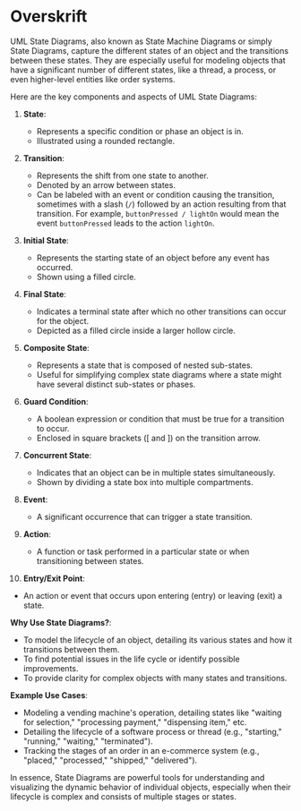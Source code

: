 # Overskrift

UML State Diagrams, also known as State Machine Diagrams or simply State Diagrams, capture the different states of an object and the transitions between these states. They are especially useful for modeling objects that have a significant number of different states, like a thread, a process, or even higher-level entities like order systems.

Here are the key components and aspects of UML State Diagrams:

1. **State**:
   - Represents a specific condition or phase an object is in.
   - Illustrated using a rounded rectangle.

2. **Transition**:
   - Represents the shift from one state to another.
   - Denoted by an arrow between states.
   - Can be labeled with an event or condition causing the transition, sometimes with a slash (`/`) followed by an action resulting from that transition. For example, `buttonPressed / lightOn` would mean the event `buttonPressed` leads to the action `lightOn`.

3. **Initial State**:
   - Represents the starting state of an object before any event has occurred.
   - Shown using a filled circle.

4. **Final State**:
   - Indicates a terminal state after which no other transitions can occur for the object.
   - Depicted as a filled circle inside a larger hollow circle.

5. **Composite State**:
   - Represents a state that is composed of nested sub-states. 
   - Useful for simplifying complex state diagrams where a state might have several distinct sub-states or phases.

6. **Guard Condition**:
   - A boolean expression or condition that must be true for a transition to occur.
   - Enclosed in square brackets ([ and ]) on the transition arrow.

7. **Concurrent State**:
   - Indicates that an object can be in multiple states simultaneously.
   - Shown by dividing a state box into multiple compartments.

8. **Event**:
   - A significant occurrence that can trigger a state transition.
   
9. **Action**:
   - A function or task performed in a particular state or when transitioning between states.

10. **Entry/Exit Point**:
   - An action or event that occurs upon entering (entry) or leaving (exit) a state.

**Why Use State Diagrams?**:
- To model the lifecycle of an object, detailing its various states and how it transitions between them.
- To find potential issues in the life cycle or identify possible improvements.
- To provide clarity for complex objects with many states and transitions.

**Example Use Cases**:
- Modeling a vending machine's operation, detailing states like "waiting for selection," "processing payment," "dispensing item," etc.
- Detailing the lifecycle of a software process or thread (e.g., "starting," "running," "waiting," "terminated").
- Tracking the stages of an order in an e-commerce system (e.g., "placed," "processed," "shipped," "delivered").

In essence, State Diagrams are powerful tools for understanding and visualizing the dynamic behavior of individual objects, especially when their lifecycle is complex and consists of multiple stages or states.